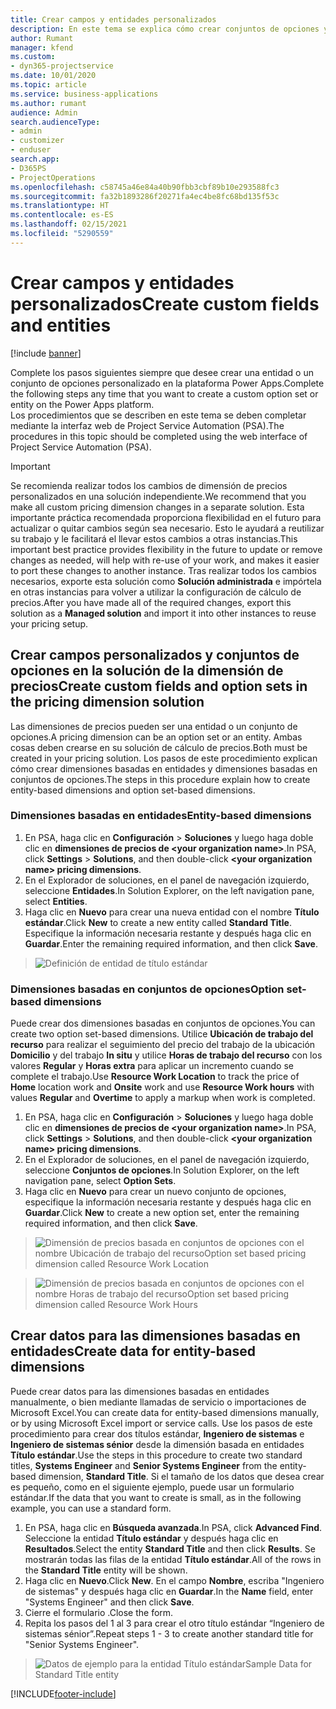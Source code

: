 ```yaml
---
title: Crear campos y entidades personalizados
description: En este tema se explica cómo crear conjuntos de opciones y entidades en su propia solución de la plataforma Power Apps.
author: Rumant
manager: kfend
ms.custom:
- dyn365-projectservice
ms.date: 10/01/2020
ms.topic: article
ms.service: business-applications
ms.author: rumant
audience: Admin
search.audienceType:
- admin
- customizer
- enduser
search.app:
- D365PS
- ProjectOperations
ms.openlocfilehash: c58745a46e84a40b90fbb3cbf89b10e293588fc3
ms.sourcegitcommit: fa32b1893286f20271fa4ec4be8fc68bd135f53c
ms.translationtype: HT
ms.contentlocale: es-ES
ms.lasthandoff: 02/15/2021
ms.locfileid: "5290559"
---
```

# <a name="create-custom-fields-and-entities"></a><span data-ttu-id="db367-103">Crear campos y entidades personalizados</span><span class="sxs-lookup"><span data-stu-id="db367-103">Create custom fields and entities</span></span> 

[!include [banner](../includes/psa-now-project-operations.md)]

<span data-ttu-id="db367-104">Complete los pasos siguientes siempre que desee crear una entidad o un conjunto de opciones personalizado en la plataforma Power Apps.</span><span class="sxs-lookup"><span data-stu-id="db367-104">Complete the following steps any time that you want to create a custom option set or entity on the Power Apps platform.</span></span>  
<span data-ttu-id="db367-105">Los procedimientos que se describen en este tema se deben completar mediante la interfaz web de Project Service Automation (PSA).</span><span class="sxs-lookup"><span data-stu-id="db367-105">The procedures in this topic should be completed using the web interface of Project Service Automation (PSA).</span></span>

> [!IMPORTANT]
> <span data-ttu-id="db367-106">Se recomienda realizar todos los cambios de dimensión de precios personalizados en una solución independiente.</span><span class="sxs-lookup"><span data-stu-id="db367-106">We recommend that you make all custom pricing dimension changes in a separate solution.</span></span> <span data-ttu-id="db367-107">Esta importante práctica recomendada proporciona flexibilidad en el futuro para actualizar o quitar cambios según sea necesario. Esto le ayudará a reutilizar su trabajo y le facilitará el llevar estos cambios a otras instancias.</span><span class="sxs-lookup"><span data-stu-id="db367-107">This important best practice provides flexibility in the future to update or remove changes as needed, will help with re-use of your work, and makes it easier to port these changes to another instance.</span></span> <span data-ttu-id="db367-108">Tras realizar todos los cambios necesarios, exporte esta solución como **Solución administrada** e impórtela en otras instancias para volver a utilizar la configuración de cálculo de precios.</span><span class="sxs-lookup"><span data-stu-id="db367-108">After you have made all of the required changes, export this solution as a **Managed solution** and import it into other instances to reuse your pricing setup.</span></span>

  
## <a name="create-custom-fields-and-option-sets-in-the-pricing-dimension-solution"></a><span data-ttu-id="db367-109">Crear campos personalizados y conjuntos de opciones en la solución de la dimensión de precios</span><span class="sxs-lookup"><span data-stu-id="db367-109">Create custom fields and option sets in the pricing dimension solution</span></span>

<span data-ttu-id="db367-110">Las dimensiones de precios pueden ser una entidad o un conjunto de opciones.</span><span class="sxs-lookup"><span data-stu-id="db367-110">A pricing dimension can be an option set or an entity.</span></span> <span data-ttu-id="db367-111">Ambas cosas deben crearse en su solución de cálculo de precios.</span><span class="sxs-lookup"><span data-stu-id="db367-111">Both must be created in your pricing solution.</span></span> <span data-ttu-id="db367-112">Los pasos de este procedimiento explican cómo crear dimensiones basadas en entidades y dimensiones basadas en conjuntos de opciones.</span><span class="sxs-lookup"><span data-stu-id="db367-112">The steps in this procedure explain how to create entity-based dimensions and option set-based dimensions.</span></span>

### <a name="entity-based-dimensions"></a><span data-ttu-id="db367-113">Dimensiones basadas en entidades</span><span class="sxs-lookup"><span data-stu-id="db367-113">Entity-based dimensions</span></span>

1. <span data-ttu-id="db367-114">En PSA, haga clic en **Configuración** > **Soluciones** y luego haga doble clic en **dimensiones de precios de \<your organization name>**.</span><span class="sxs-lookup"><span data-stu-id="db367-114">In PSA, click **Settings** > **Solutions**, and then double-click **\<your organization name> pricing dimensions**.</span></span>
2. <span data-ttu-id="db367-115">En el Explorador de soluciones, en el panel de navegación izquierdo, seleccione **Entidades**.</span><span class="sxs-lookup"><span data-stu-id="db367-115">In Solution Explorer, on the left navigation pane, select **Entities**.</span></span>
3. <span data-ttu-id="db367-116">Haga clic en **Nuevo** para crear una nueva entidad con el nombre **Título estándar**.</span><span class="sxs-lookup"><span data-stu-id="db367-116">Click **New** to create a new entity called **Standard Title**.</span></span> <span data-ttu-id="db367-117">Especifique la información necesaria restante y después haga clic en **Guardar**.</span><span class="sxs-lookup"><span data-stu-id="db367-117">Enter the remaining required information, and then click **Save**.</span></span>

> ![Definición de entidad de título estándar](media/Standard-Title-entity-definition.png)


### <a name="option-set-based-dimensions"></a><span data-ttu-id="db367-119">Dimensiones basadas en conjuntos de opciones</span><span class="sxs-lookup"><span data-stu-id="db367-119">Option set-based dimensions</span></span> 
<span data-ttu-id="db367-120">Puede crear dos dimensiones basadas en conjuntos de opciones.</span><span class="sxs-lookup"><span data-stu-id="db367-120">You can create two option set-based dimensions.</span></span> <span data-ttu-id="db367-121">Utilice **Ubicación de trabajo del recurso** para realizar el seguimiento del precio del trabajo de la ubicación **Domicilio** y del trabajo **In situ** y utilice **Horas de trabajo del recurso** con los valores **Regular** y **Horas extra** para aplicar un incremento cuando se complete el trabajo.</span><span class="sxs-lookup"><span data-stu-id="db367-121">Use **Resource Work Location** to track the price of **Home** location work and **Onsite** work and use **Resource Work hours** with values **Regular** and **Overtime** to apply a markup when work is completed.</span></span>


1. <span data-ttu-id="db367-122">En PSA, haga clic en **Configuración** > **Soluciones** y luego haga doble clic en **dimensiones de precios de \<your organization name>**.</span><span class="sxs-lookup"><span data-stu-id="db367-122">In PSA, click **Settings** > **Solutions**, and then double-click  **\<your organization name> pricing dimensions**.</span></span> 
2. <span data-ttu-id="db367-123">En el Explorador de soluciones, en el panel de navegación izquierdo, seleccione **Conjuntos de opciones**.</span><span class="sxs-lookup"><span data-stu-id="db367-123">In Solution Explorer, on the left navigation pane, select  **Option Sets**.</span></span> 
3. <span data-ttu-id="db367-124">Haga clic en **Nuevo** para crear un nuevo conjunto de opciones, especifique la información necesaria restante y después haga clic en **Guardar**.</span><span class="sxs-lookup"><span data-stu-id="db367-124">Click **New** to create a new option set, enter the remaining required information, and then click **Save**.</span></span>

> ![<span data-ttu-id="db367-125">Dimensión de precios basada en conjuntos de opciones con el nombre Ubicación de trabajo del recurso</span><span class="sxs-lookup"><span data-stu-id="db367-125">Option set based pricing dimension called Resource Work Location</span></span> ](media/Option-set-PD-called-Resource-Work-Location.png)

> ![<span data-ttu-id="db367-126">Dimensión de precios basada en conjuntos de opciones con el nombre Horas de trabajo del recurso</span><span class="sxs-lookup"><span data-stu-id="db367-126">Option set based pricing dimension called Resource Work Hours</span></span> ](media/Option-set-PD-called-Resource-Work-Hours.PNG)


## <a name="create-data-for-entity-based-dimensions"></a><span data-ttu-id="db367-127">Crear datos para las dimensiones basadas en entidades</span><span class="sxs-lookup"><span data-stu-id="db367-127">Create data for entity-based dimensions</span></span>

<span data-ttu-id="db367-128">Puede crear datos para las dimensiones basadas en entidades manualmente, o bien mediante llamadas de servicio o importaciones de Microsoft Excel.</span><span class="sxs-lookup"><span data-stu-id="db367-128">You can create data for entity-based dimensions manually, or by using Microsoft Excel import or service calls.</span></span> <span data-ttu-id="db367-129">Use los pasos de este procedimiento para crear dos títulos estándar, **Ingeniero de sistemas** e **Ingeniero de sistemas sénior** desde la dimensión basada en entidades **Título estándar**.</span><span class="sxs-lookup"><span data-stu-id="db367-129">Use the steps in this procedure to create two standard titles, **Systems Engineer** and **Senior Systems Engineer** from the entity-based dimension, **Standard Title**.</span></span> <span data-ttu-id="db367-130">Si el tamaño de los datos que desea crear es pequeño, como en el siguiente ejemplo, puede usar un formulario estándar.</span><span class="sxs-lookup"><span data-stu-id="db367-130">If the data that you want to create is small, as in the following example, you can use a standard form.</span></span>

1. <span data-ttu-id="db367-131">En PSA, haga clic en **Búsqueda avanzada**.</span><span class="sxs-lookup"><span data-stu-id="db367-131">In PSA, click **Advanced Find**.</span></span> <span data-ttu-id="db367-132">Seleccione la entidad **Título estándar** y después haga clic en **Resultados**.</span><span class="sxs-lookup"><span data-stu-id="db367-132">Select the entity **Standard Title** and then click **Results**.</span></span> <span data-ttu-id="db367-133">Se mostrarán todas las filas de la entidad **Título estándar**.</span><span class="sxs-lookup"><span data-stu-id="db367-133">All of the rows in the **Standard Title** entity will be shown.</span></span>
2. <span data-ttu-id="db367-134">Haga clic en **Nuevo**.</span><span class="sxs-lookup"><span data-stu-id="db367-134">Click **New**.</span></span> <span data-ttu-id="db367-135">En el campo **Nombre**, escriba "Ingeniero de sistemas" y después haga clic en **Guardar**.</span><span class="sxs-lookup"><span data-stu-id="db367-135">In the **Name** field, enter "Systems Engineer" and then click **Save**.</span></span>
3. <span data-ttu-id="db367-136">Cierre el formulario .</span><span class="sxs-lookup"><span data-stu-id="db367-136">Close the form.</span></span> 
4. <span data-ttu-id="db367-137">Repita los pasos del 1 al 3 para crear el otro título estándar “Ingeniero de sistemas sénior”.</span><span class="sxs-lookup"><span data-stu-id="db367-137">Repeat steps 1 - 3 to create another standard title for "Senior Systems Engineer".</span></span>

> ![<span data-ttu-id="db367-138">Datos de ejemplo para la entidad Título estándar</span><span class="sxs-lookup"><span data-stu-id="db367-138">Sample Data for Standard Title entity</span></span> ](media/ST-data.png)




[!INCLUDE[footer-include](../includes/footer-banner.md)]